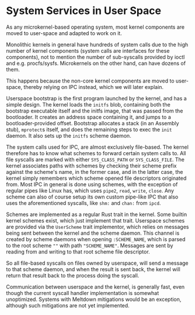 # System Services in User Space

As any microkernel-based operating system, most kernel components are moved to user-space and adapted to work on it.

Monolithic kernels in general have hundreds of system calls due to the high number of kernel components (system calls are interfaces for these components), not to mention the number of sub-syscalls provided by ioctl and e.g. procfs/sysfs. Microkernels on the other hand, can have dozens of them.

This happens because the non-core kernel components are moved to user-space, thereby relying on IPC instead, which we will later explain.

Userspace bootstrap is the first program launched by the kernel, and has a simple design. The kernel loads the `initfs` blob, containing both the bootstrap executable itself and the initfs image, that was passed from the bootloader. It creates an address space containing it, and jumps to a bootloader-provided offset. Bootstrap allocates a stack (in an Assembly stub), `mprotect`s itself, and does the remaining steps to exec the `init` daemon. It also sets up the `initfs` scheme daemon.

The system calls used for IPC, are almost exclusively file-based. The kernel therefore has to know what schemes to forward certain system calls to. All file syscalls are marked with either `SYS_CLASS_PATH` or `SYS_CLASS_FILE`. The kernel associates paths with schemes by checking their scheme prefix against the scheme's name, in the former case, and in the latter case, the kernel simply remembers which scheme opened file descriptors originated from. Most IPC in general is done using schemes, with the exception of regular pipes like Linux has, which uses `pipe2`, `read`, `write`, `close`. Any scheme can also of course setup its own custom pipe-like IPC that also uses the aforementioned syscalls, like `shm:` and `chan:` from `ipcd`.

Schemes are implemented as a regular Rust trait in the kernel. Some builtin kernel schemes exist, which just implement that trait. Userspace schemes are provided via the `UserScheme` trait implementor, which relies on messages being sent between the kernel and the scheme daemon. This channel is created by scheme daemons when opening `:SCHEME_NAME`, which is parsed to the root scheme `""` with path `"SCHEME_NAME"`. Messages are sent by reading from and writing to that root scheme file descriptor.

So all file-based syscalls on files owned by userspace, will send a message to that scheme daemon, and when the result is sent back, the kernel will return that result back to the process doing the syscall.

Communication between userspace and the kernel, is generally fast, even though the current syscall handler implementation is somewhat unoptimized. Systems with Meltdown mitigations would be an exception, although such mitigations are not yet implemented.
